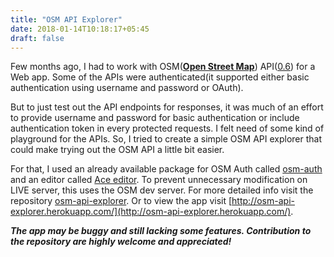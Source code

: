 ```yaml
---
title: "OSM API Explorer"
date: 2018-01-14T10:18:17+05:45
draft: false
---
```


Few months ago, I had to work with OSM(**[Open Street Map](https://osm.org)**) API([0.6](https://wiki.openstreetmap.org/wiki/API_v0.6)) for a Web app. Some of the APIs were authenticated(it supported either basic authentication using username and password or OAuth).

But to just test out the API endpoints for responses, it was much of an effort to provide username and password for basic authentication or include authentication token in every protected requests. I felt need of some kind of playground for the APIs. So, I tried to create a simple OSM API explorer that could make trying out the OSM API a little bit easier.

For that, I used an already available package for OSM Auth called [osm-auth](https://github.com/osmlab/osm-auth) and an editor called [Ace editor](https://ace.c9.io/). To prevent unnecessary modification on LIVE server, this uses the OSM dev server. For more detailed info visit the repository [osm-api-explorer](https://github.com/drklrd/osm-api-explorer). Or to view the app visit [http://osm-api-explorer.herokuapp.com/](http://osm-api-explorer.herokuapp.com/).

**_The app may be buggy and still lacking some features. Contribution to the repository are highly welcome and appreciated!_**

